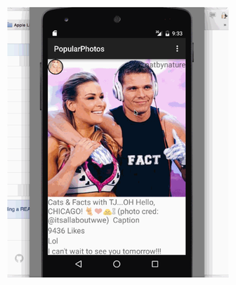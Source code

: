 <img src='https://github.com/sunnyg522/InstagramApp/blob/master/Instagram.gif' width='' alt='Video Walkthrough' />
